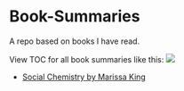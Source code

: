 # Book-Summaries
A repo based on books I have read.

View TOC for all book summaries like this:
![](https://i0.wp.com/user-images.githubusercontent.com/7900087/113821370-df915480-9730-11eb-8aed-bdc50e2212d5.gif?ssl=1)

- [Social Chemistry by Marissa King](https://github.com/Vomet/Book-Summaries/blob/main/Book%20Summaries/Social%20Chemistry%20by%20Marissa%20King.md)
